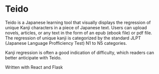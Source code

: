 # Teido

Teido is a Japanese learning tool that visually displays the regression of unique Kanji characters in a piece of Japanese text. 
Users can upload novels, articles, or any text in the form of an epub (ebook file) or pdf file. 
The regression of unique kanji is categorized by the standard JLPT (Japanese Language Profficiency Test) N1 to N5 categories. 

Kanji regression is often a good indication of difficulty, which readers can better anticipate with Teido. 

Written with React and Flask 
